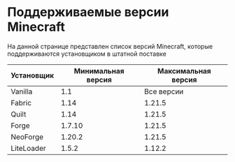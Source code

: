 # Поддерживаемые версии Minecraft

На данной странице представлен список версий Minecraft, которые поддерживаются установщиком в штатной поставке

| Установщик | Минимальная версия | Максимальная версия |
|------------|--------------------|---------------------|
| Vanilla    | 1.1                | Все версии          |
| Fabric     | 1.14               | 1.21.5              |
| Quilt      | 1.14               | 1.21.5              |
| Forge      | 1.7.10             | 1.21.5              |
| NeoForge   | 1.20.2             | 1.21.5              |
| LiteLoader | 1.5.2              | 1.12.2              |
